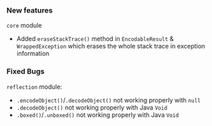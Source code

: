 ### New features
`core` module
- Added `eraseStackTrace()` method in `EncodableResult` & `WrappedException` which erases the whole stack trace in exception information
### Fixed Bugs
`reflection` module:
- `.encodeObject()`/`.decodeObject()` not working properly with `null`
- `.decodeObject()` not working properly with Java `Void`
- `.boxed()`/`.unboxed()` not working properly with Java `Void`